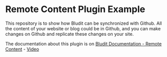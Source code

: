 # Remote Content Plugin Example
This repository is to show how Bludit can be synchronized with Github. All the content of your website or blog could be in Github, and you can make changes on Github and replicate these changes on your site.

The documentation about this plugin is on [Bludit Documentation - Remote Content](https://docs.bludit.com/en/how-to/how-to-setup-remote-content) - [Video](https://www.youtube.com/watch?v=Kzh_Wl2ZovQ)
